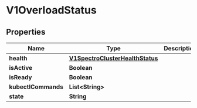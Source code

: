 # V1OverloadStatus

## Properties
Name | Type | Description | Notes
------------ | ------------- | ------------- | -------------
**health** | [**V1SpectroClusterHealthStatus**](V1SpectroClusterHealthStatus.md) |  |  [optional]
**isActive** | **Boolean** |  |  [optional]
**isReady** | **Boolean** |  |  [optional]
**kubectlCommands** | **List&lt;String&gt;** |  |  [optional]
**state** | **String** |  |  [optional]
